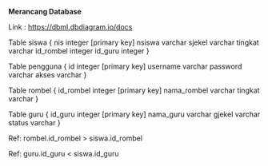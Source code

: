 **Merancang Database**

Link : https://dbml.dbdiagram.io/docs

Table siswa {
  nis integer [primary key]
  nsiswa varchar
  sjekel varchar
  tingkat varchar
  id_rombel integer
  id_guru integer 
}

Table pengguna {
  id integer [primary key]
  username varchar
  password varchar
  akses varchar
}

Table rombel {
  id_rombel integer [primary key]
  nama_rombel varchar
  tingkat varchar
}

Table guru {
  id_guru integer [primary key]
  nama_guru varchar
  gjekel varchar
  status varchar
}

Ref: rombel.id_rombel > siswa.id_rombel 

Ref: guru.id_guru < siswa.id_guru
